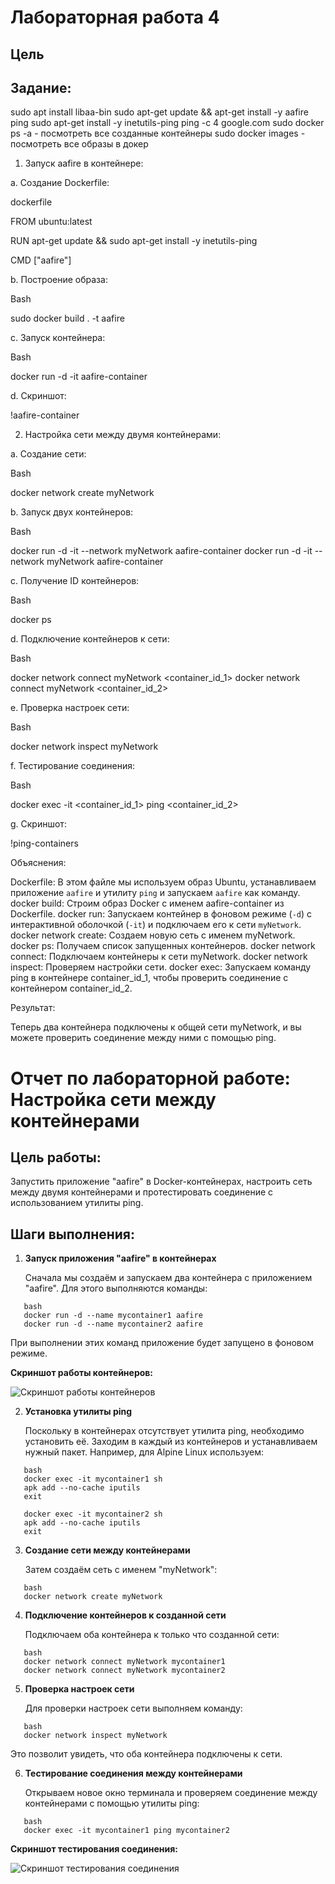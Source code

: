 # Лабораторная работа 4
## Цель 

## Задание:

sudo apt install libaa-bin
sudo apt-get update && apt-get install -y aafire ping
sudo apt-get install -y inetutils-ping
ping -c 4 google.com
sudo docker ps -a - посмотреть все созданные контейнеры
sudo docker images - посмотреть все образы в докер
1. Запуск aafire в контейнере:

a. Создание Dockerfile:

dockerfile

FROM ubuntu:latest

RUN apt-get update && sudo apt-get install -y inetutils-ping

CMD ["aafire"]

b. Построение образа:

Bash

sudo docker build . -t aafire 

c. Запуск контейнера:

Bash

docker run -d -it aafire-container

d. Скриншот:

!aafire-container

2. Настройка сети между двумя контейнерами:

a. Создание сети:

Bash

docker network create myNetwork

b. Запуск двух контейнеров:

Bash

docker run -d -it --network myNetwork aafire-container 
docker run -d -it --network myNetwork aafire-container

c. Получение ID контейнеров:

Bash

docker ps

d. Подключение контейнеров к сети:

Bash

docker network connect myNetwork <container_id_1>
docker network connect myNetwork <container_id_2>

e. Проверка настроек сети:

Bash

docker network inspect myNetwork

f. Тестирование соединения:

Bash

docker exec -it <container_id_1> ping <container_id_2>

g. Скриншот:

!ping-containers

Объяснения:

 Dockerfile: В этом файле мы используем образ Ubuntu, устанавливаем приложение `aafire` и утилиту `ping` и запускаем `aafire` как команду.
 docker build: Строим образ Docker с именем aafire-container из Dockerfile.
 docker run: Запускаем контейнер в фоновом режиме (`-d`) с интерактивной оболочкой (`-it`) и подключаем его к сети `myNetwork`.
 docker network create: Создаем новую сеть с именем myNetwork.
 docker ps: Получаем список запущенных контейнеров.
 docker network connect: Подключаем контейнеры к сети myNetwork.
 docker network inspect: Проверяем настройки сети.
 docker exec: Запускаем команду ping в контейнере container_id_1, чтобы проверить соединение с контейнером container_id_2.

Результат:

Теперь два контейнера подключены к общей сети myNetwork, и вы можете проверить соединение между ними с помощью ping.









# Отчет по лабораторной работе: Настройка сети между контейнерами

## Цель работы:  
Запустить приложение "aafire" в Docker-контейнерах, настроить сеть между двумя контейнерами и протестировать соединение с использованием утилиты ping.

## Шаги выполнения:

1. **Запуск приложения "aafire" в контейнерах**

   Сначала мы создаём и запускаем два контейнера с приложением "aafire". Для этого выполняются команды:
```
   bash
   docker run -d --name mycontainer1 aafire
   docker run -d --name mycontainer2 aafire
```
   При выполнении этих команд приложение будет запущено в фоновом режиме.

   **Скриншот работы контейнеров:**
   
   ![Скриншот работы контейнеров](ссылка_на_скриншот)

2. **Установка утилиты ping**

   Поскольку в контейнерах отсутствует утилита ping, необходимо установить её. Заходим в каждый из контейнеров и устанавливаем нужный пакет. Например, для Alpine Linux используем:
```
   bash
   docker exec -it mycontainer1 sh
   apk add --no-cache iputils
   exit

   docker exec -it mycontainer2 sh
   apk add --no-cache iputils
   exit
```   
3. **Создание сети между контейнерами**

   Затем создаём сеть с именем "myNetwork":
```
   bash
   docker network create myNetwork
```   
4. **Подключение контейнеров к созданной сети**

   Подключаем оба контейнера к только что созданной сети:
```
   bash
   docker network connect myNetwork mycontainer1
   docker network connect myNetwork mycontainer2
  ``` 
5. **Проверка настроек сети**

   Для проверки настроек сети выполняем команду:
```
   bash
   docker network inspect myNetwork
```   
   Это позволит увидеть, что оба контейнера подключены к сети.

6. **Тестирование соединения между контейнерами**

   Открываем новое окно терминала и проверяем соединение между контейнерами с помощью утилиты ping:
```
   bash
   docker exec -it mycontainer1 ping mycontainer2
 ```  
   **Скриншот тестирования соединения:**
   
   ![Скриншот тестирования соединения](ссылка_на_скриншот)
